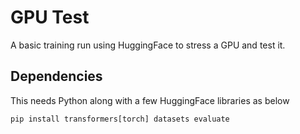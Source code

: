# GPU Test

A basic training run using HuggingFace to stress a GPU and test it.

## Dependencies

This needs Python along with a few HuggingFace libraries as below

```
pip install transformers[torch] datasets evaluate
```


